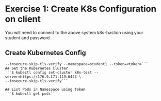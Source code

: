 # Exercise 1: Create K8s Configuration on client
You will need to connect to the above system k8s-bastion using your student and password.

## Create Kubernetes Config
```$ kubectl config set-credentials student1 --server=https://176.9.171.119:6443 \
--insecure-skip-tls-verify --namespace=student1 --token=<token>```
## Set the Kubernetes Cluster
```$ kubectl config set-cluster k8s-test --server=https://176.9.171.119:6443 \
--insecure-skip-tls-verify```

## List Pods in Namespace using Token
```$ kubectl get pods```

